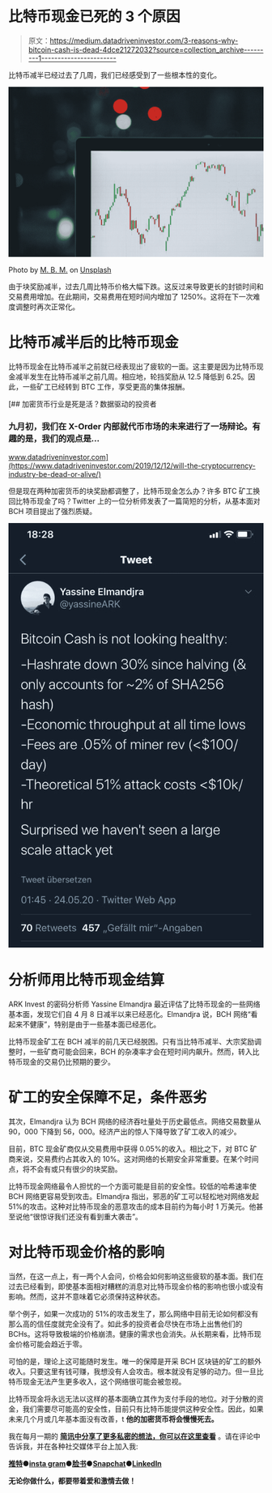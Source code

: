 # 比特币现金已死的 3 个原因

> 原文：<https://medium.datadriveninvestor.com/3-reasons-why-bitcoin-cash-is-dead-4dce21272032?source=collection_archive---------1----------------------->

比特币减半已经过去了几周，我们已经感受到了一些根本性的变化。

![](img/55b1eb81add6fac2c47c38e4eb46f06d.png)

Photo by [M. B. M.](https://unsplash.com/@m_b_m?utm_source=medium&utm_medium=referral) on [Unsplash](https://unsplash.com?utm_source=medium&utm_medium=referral)

由于块奖励减半，过去几周比特币价格大幅下跌。这反过来导致更长的封锁时间和交易费用增加。在此期间，交易费用在短时间内增加了 1250%。这将在下一次难度调整时再次正常化。

# 比特币减半后的比特币现金

比特币现金在比特币减半之前就已经表现出了疲软的一面。这主要是因为比特币现金减半发生在比特币减半之前几周。相应地，轮挡奖励从 12.5 降低到 6.25。因此，一些矿工已经转到 BTC 工作，享受更高的集体报酬。

[](https://www.datadriveninvestor.com/2019/12/12/will-the-cryptocurrency-industry-be-dead-or-alive/) [## 加密货币行业是死是活？数据驱动的投资者

### 九月初，我们在 X-Order 内部就代币市场的未来进行了一场辩论。有趣的是，我们的观点是…

www.datadriveninvestor.com](https://www.datadriveninvestor.com/2019/12/12/will-the-cryptocurrency-industry-be-dead-or-alive/) 

但是现在两种加密货币的块奖励都调整了，比特币现金怎么办？许多 BTC 矿工换回比特币现金了吗？Twitter 上的一位分析师发表了一篇简短的分析，从基本面对 BCH 项目提出了强烈质疑。

![](img/9b2b217dcbec9f132aa16a8ff762ff7e.png)

# 分析师用比特币现金结算

ARK Invest 的密码分析师 Yassine Elmandjra 最近评估了比特币现金的一些网络基本面，发现它们自 4 月 8 日减半以来已经恶化。Elmandjra 说，BCH 网络“看起来不健康”，特别是由于一些基本面已经恶化。

比特币现金矿工在 BCH 减半的前几天已经脱困。只有当比特币减半、大宗奖励调整时，一些矿商可能会回来，BCH 的杂凑率才会在短时间内飙升。然而，转入比特币现金的交易仍比预期的要少。

# 矿工的安全保障不足，条件恶劣

其次，Elmandjra 认为 BCH 网络的经济吞吐量处于历史最低点。网络交易数量从 90，000 下降到 56，000。经济产出的惊人下降导致了矿工收入的减少。

目前，BTC 现金矿商仅从交易费用中获得 0.05%的收入。相比之下，对 BTC 矿商来说，交易费约占其收入的 10%。这对网络的长期安全非常重要。在某个时间点，将不会有或只有很少的块奖励。

比特币现金网络最令人担忧的一个方面可能是目前的安全性。较低的哈希速率使 BCH 网络更容易受到攻击。Elmandjra 指出，邪恶的矿工可以轻松地对网络发起 51%的攻击。这种对比特币现金的恶意攻击的成本目前约为每小时 1 万美元。他甚至说他“很惊讶我们还没有看到重大袭击”。

# 对比特币现金价格的影响

当然，在这一点上，有一两个人会问，价格会如何影响这些疲软的基本面。我们在过去已经看到，即使基本面相对糟糕的消息对比特币现金价格的影响也很小或没有影响。然而，这并不意味着它必须保持这种状态。

举个例子，如果一次成功的 51%的攻击发生了，那么网络中目前无论如何都没有那么高的信任度就完全没有了。如此多的投资者会尽快在市场上出售他们的 BCHs。这将导致极端的价格崩溃。健康的需求也会消失。从长期来看，比特币现金价格可能会趋近于零。

可怕的是，理论上这可能随时发生。唯一的保障是开采 BCH 区块链的矿工的额外收入。只要这里有钱可赚，我想没有人会攻击。根本就没有足够的动力。但一旦比特币现金无法产生更多收入，这个网络很可能会被忽视。

比特币现金将永远无法以这样的基本面确立其作为支付手段的地位。对于分散的资金，我们需要尽可能高的安全性，目前只有比特币能提供这种安全性。因此，如果未来几个月或几年基本面没有改善，t **他的加密货币将会慢慢死去。**

我在每月一期的 [**简讯中分享了更多私密的想法，你可以在这里查看**](https://mailchi.mp/bf8f8e8ed697/keep-in-touch-with-lukas) 。请在评论中告诉我，并在各种社交媒体平台上加入我:

[**推特**](https://twitter.com/WiesfleckerL)●[**insta gram**](https://www.instagram.com/lukaswiesflecker/)●[**脸书**](https://www.facebook.com/lukaswiesfleckerr)●[**Snapchat**](https://www.snapchat.com/add/luggooo)**●[**LinkedIn**](https://www.linkedin.com/in/lukas-wiesflecker-1b11251a5/)**

**无论你做什么，都要带着爱和激情去做！**